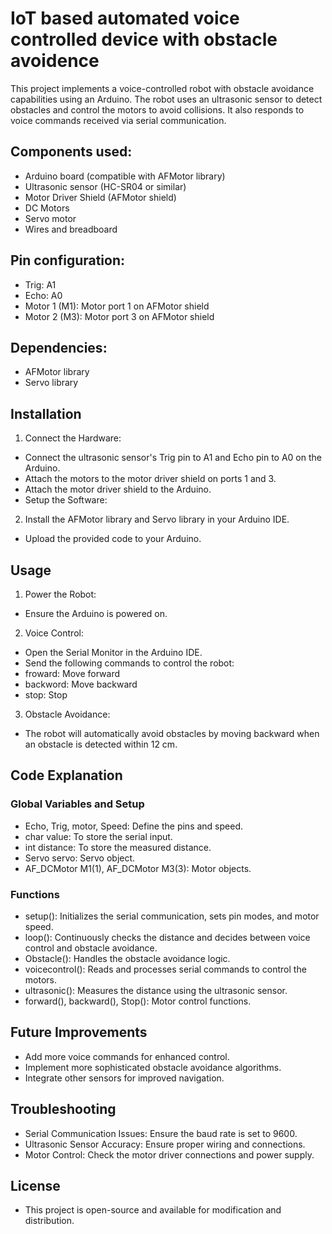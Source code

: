 # IoT based automated voice controlled device with obstacle avoidence

This project implements a voice-controlled robot with obstacle avoidance capabilities using an Arduino. The robot uses an ultrasonic sensor to detect obstacles and control the motors to avoid collisions. It also responds to voice commands received via serial communication.

## Components used:
* Arduino board (compatible with AFMotor library)
* Ultrasonic sensor (HC-SR04 or similar)
* Motor Driver Shield (AFMotor shield)
* DC Motors
* Servo motor
* Wires and breadboard

## Pin configuration:
* Trig: A1
* Echo: A0
* Motor 1 (M1): Motor port 1 on AFMotor shield
* Motor 2 (M3): Motor port 3 on AFMotor shield

## Dependencies:
* AFMotor library
* Servo library

## Installation
1. Connect the Hardware:

  * Connect the ultrasonic sensor's Trig pin to A1 and Echo pin to A0 on the Arduino.
  * Attach the motors to the motor driver shield on ports 1 and 3.
  * Attach the motor driver shield to the Arduino.
  * Setup the Software:

2. Install the AFMotor library and Servo library in your Arduino IDE.
  * Upload the provided code to your Arduino.

## Usage
 1. Power the Robot:

  * Ensure the Arduino is powered on.
 2. Voice Control:

  * Open the Serial Monitor in the Arduino IDE.
  * Send the following commands to control the robot:
  * froward: Move forward
  * backword: Move backward
  * stop: Stop
 3. Obstacle Avoidance:

  * The robot will automatically avoid obstacles by moving backward when an obstacle is detected within 12 cm.

## Code Explanation
### Global Variables and Setup
  * Echo, Trig, motor, Speed: Define the pins and speed.
  * char value: To store the serial input.
  * int distance: To store the measured distance.
  * Servo servo: Servo object.
  * AF_DCMotor M1(1), AF_DCMotor M3(3): Motor objects.

### Functions
  * setup(): Initializes the serial communication, sets pin modes, and motor speed.
  * loop(): Continuously checks the distance and decides between voice control and obstacle avoidance.
  * Obstacle(): Handles the obstacle avoidance logic.
  * voicecontrol(): Reads and processes serial commands to control the motors.
  * ultrasonic(): Measures the distance using the ultrasonic sensor.
  * forward(), backward(), Stop(): Motor control functions.

## Future Improvements
* Add more voice commands for enhanced control.
* Implement more sophisticated obstacle avoidance algorithms.
* Integrate other sensors for improved navigation.
  
## Troubleshooting
* Serial Communication Issues: Ensure the baud rate is set to 9600.
* Ultrasonic Sensor Accuracy: Ensure proper wiring and connections.
* Motor Control: Check the motor driver connections and power supply.

## License
* This project is open-source and available for modification and distribution.


